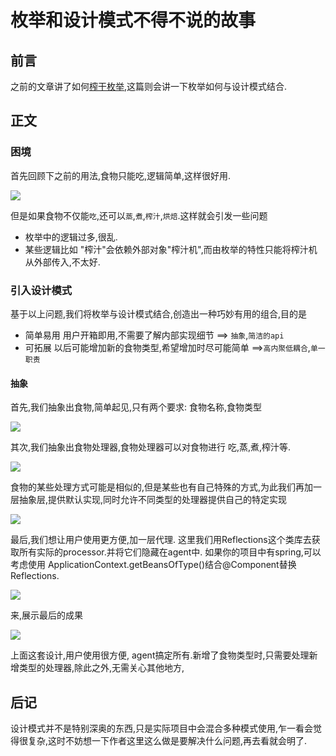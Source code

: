 # 枚举和设计模式不得不说的故事

## 前言

之前的文章讲了如何[榨干枚举](https://alonwang.github.io/#/./article/Java/%E6%A6%A8%E5%B9%B2%E6%9E%9A%E4%B8%BE),这篇则会讲一下枚举如何与设计模式结合.

## 正文

### 困境

首先回顾下之前的用法,食物只能吃,逻辑简单,这样很好用.

![](./img/enum-5.png)

但是如果食物不仅能`吃`,还可以`蒸`,`煮`,`榨汁`,`烘焙`.这样就会引发一些问题

* 枚举中的逻辑过多,很乱.
* 某些逻辑比如  "榨汁"会依赖外部对象"榨汁机",而由枚举的特性只能将榨汁机从外部传入,不太好.

### 引入设计模式

基于以上问题,我们将枚举与设计模式结合,创造出一种巧妙有用的组合,目的是

* 简单易用 用户开箱即用,不需要了解内部实现细节 ==> `抽象`,`简洁的api`
* 可拓展 以后可能增加新的食物类型,希望增加时尽可能简单 ==>`高内聚低耦合`,`单一职责`

#### 抽象

首先,我们抽象出食物,简单起见,只有两个要求: 食物名称,食物类型

![](./img/enum-design-1.png)

其次,我们抽象出食物处理器,食物处理器可以对食物进行 吃,蒸,煮,榨汁等.

![](./img/enum-design-2.png)

食物的某些处理方式可能是相似的,但是某些也有自己特殊的方式,为此我们再加一层抽象层,提供默认实现,同时允许不同类型的处理器提供自己的特定实现

![](./img/enum-design-3.png)

最后,我们想让用户使用更方便,加一层代理. 这里我们用Reflections这个类库去获取所有实际的processor.并将它们隐藏在agent中. 如果你的项目中有spring,可以考虑使用 ApplicationContext.getBeansOfType()结合@Component替换Reflections.

![](./img/enum-design-4.png)

来,展示最后的成果

![](./img/enum-design-5.png)

上面这套设计,用户使用很方便, agent搞定所有.新增了食物类型时,只需要处理新增类型的处理器,除此之外,无需关心其他地方,



## 后记

设计模式并不是特别深奥的东西,只是实际项目中会混合多种模式使用,乍一看会觉得很复杂,这时不妨想一下作者这里这么做是要解决什么问题,再去看就会明了.